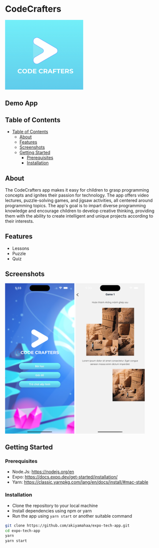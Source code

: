 # CodeCrafters

<img src="images/logo.png" width="256" alt='logo'>


## Demo App

## Table of Contents
- [Table of Contents](#table-of-contents)
  - [About](#about)
  - [Features](#features)
  - [Screenshots](#screenshots)
  - [Getting Started](#getting-started)
    - [Prerequisites](#prerequisites)
    - [Installation](#installation)

## About

The CodeCrafters app makes it easy for children to grasp programming concepts and ignites their passion for technology. The app offers video lectures, puzzle-solving games, and jigsaw activities, all centered around programming topics. The app's goal is to impart diverse programming knowledge and encourage children to develop creative thinking, providing them with the ability to create intelligent and unique projects according to their interests.

## Features
- Lessons
- Puzzle
- Quiz

## Screenshots

<p float='left'>
<img src="images/home.png" width="45%" alt='screen1'>
<img src="images/quiz.png" width="45%" alt='screen1'>
</p>



## Getting Started

### Prerequisites

- Node.Js: https://nodejs.org/en
- Expo: https://docs.expo.dev/get-started/installation/
- Yarn: https://classic.yarnpkg.com/lang/en/docs/install/#mac-stable

### Installation

- Clone the repository to your local machine
- Install dependencies using npm or yarn
- Run the app using `yarn start` or another suitable command

```bash
git clone https://github.com/akiyamahaa/expo-tech-app.git
cd expo-tech-app
yarn
yarn start
